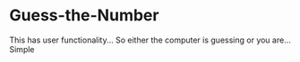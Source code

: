 # Guess-the-Number
This has user functionality... So either the computer is guessing or you are... Simple
